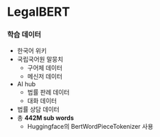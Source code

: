 # LegalBERT

### 학습 데이터

* 한국어 위키
* 국립국어원 말뭉치
  * 구어체 데이터
  * 메신저 데이터
* AI hub
  * 법률 판례 데이터
  * 대화 데이터
* 법률 상담 데이터
* 총 **442M sub words**
  * Huggingface의 BertWordPieceTokenizer 사용

